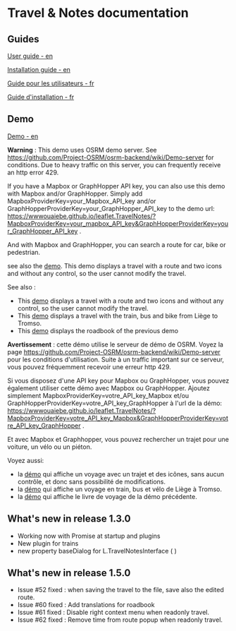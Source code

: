 # Travel & Notes documentation 

## Guides

[User guide - en ](en/UserGuideEN.md)

[Installation guide - en ](en/InstallationGuideEN.md)

[Guide pour les utilisateurs - fr ](fr/GuideUtilisateurFR.md)

[Guide d'installation - fr ](fr/GuideInstallationFR.md)

## Demo

[Demo - en ](https://wwwouaiebe.github.io/leaflet.TravelNotes/?lng=en)

__Warning__ : This demo uses OSRM demo server. See https://github.com/Project-OSRM/osrm-backend/wiki/Demo-server for conditions. 
Due to heavy traffic on this server, you can frequently receive an http error 429. 

If you have a Mapbox or GraphHopper API key, you can also use this demo with Mapbox and/or GraphHopper. 
Simply add MapboxProviderKey=your_Mapbox_API_key and/or GraphHopperProviderKey=your_GraphHopper_API_key to the demo url: https://wwwouaiebe.github.io/leaflet.TravelNotes/?MapboxProviderKey=your_mapbox_API_key&GraphHopperProviderKey=your_GraphHopper_API_key .

And with Mapbox and GraphHopper, you can search a route for car, bike or pedestrian.

see also the [demo](https://wwwouaiebe.github.io/leaflet.TravelNotes/?fil=aHR0cHM6Ly93d3dvdWFpZWJlLmdpdGh1Yi5pby9zYW1wbGUudHJ2).  This demo displays a travel with a route and two icons
and without any control, so the user cannot modify the travel.

See also :
- This [demo](https://wwwouaiebe.github.io/leaflet.TravelNotes/?fil=aHR0cHM6Ly93d3dvdWFpZWJlLmdpdGh1Yi5pby9zYW1wbGUudHJ2&lng=en) displays a travel with a route and two icons and without any control, so the user cannot modify the travel.
- This [demo](https://wwwouaiebe.github.io/leaflet.TravelNotes/?lng=en&fil=aHR0cHM6Ly93d3dvdWFpZWJlLmdpdGh1Yi5pby9zYW1wbGVzL0xpZWdlLVRyb21zw7gvc3VvbWkyMDE4MDYwOC50cnY=) displays a travel with the train, bus and bike from Liège to Tromso.
- This [demo](https://wwwouaiebe.github.io/samples/Liege-Troms%C3%B8/suomi20180608-Roadbook.html) displays the roadbook of the previous demo




__Avertissement__ : cette démo utilise le serveur de démo de OSRM. Voyez la page https://github.com/Project-OSRM/osrm-backend/wiki/Demo-server pour les conditions d'utilisation. 
Suite à un traffic important sur ce serveur, vous pouvez fréquemment recevoir une erreur http 429.

Si vous disposez d'une API key pour Mapbox ou GraphHopper, vous pouvez également utiliser cette démo avec Mapbox ou GraphHopper.
Ajoutez simplement MapboxProviderKey=votre_API_key_Mapbox et/ou GraphHopperProviderKey=votre_API_key_GraphHopper à l'url de la démo: https://wwwouaiebe.github.io/leaflet.TravelNotes/?MapboxProviderKey=votre_API_key_Mapbox&GraphHopperProviderKey=votre_API_key_GraphHopper .

Et avec Mapbox et Graphhopper, vous pouvez rechercher un trajet pour une voiture, un vélo ou un piéton.

Voyez aussi:
- la [démo](https://wwwouaiebe.github.io/leaflet.TravelNotes/?fil=aHR0cHM6Ly93d3dvdWFpZWJlLmdpdGh1Yi5pby9zYW1wbGUudHJ2) qui affiche un voyage avec un trajet et des icônes, sans aucun contrôle, et donc sans possibilité de modifications.
- la [démo](https://wwwouaiebe.github.io/leaflet.TravelNotes/?lng=en&fil=aHR0cHM6Ly93d3dvdWFpZWJlLmdpdGh1Yi5pby9zYW1wbGVzL0xpZWdlLVRyb21zw7gvc3VvbWkyMDE4MDYwOC50cnY=) qui affiche un voyage en train, bus et vélo de Liège à Tromso.
- la [démo](https://wwwouaiebe.github.io/samples/Liege-Troms%C3%B8/suomi20180608-Roadbook.html) qui affiche le livre de voyage de la démo précédente.

## What's new in release 1.3.0

- Working now with Promise at startup and plugins
- New plugin for trains
- new property baseDialog for L.TravelNotesInterface ( )

## What's new in release 1.5.0

- Issue #52 fixed : when saving the travel to the file, save also the edited route.
- Issue #60 fixed : Add translations for roadbook
- Issue #61 fixed : Disable right context menu when readonly travel.
- Issue #62 fixed : Remove time from route popup when readonly travel.
